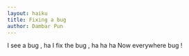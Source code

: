 ```yaml
---
layout: haiku
title: Fixing a bug
author: Dambar Pun
---
```


I see a bug , ha
I fix the bug , ha ha ha
Now everywhere bug !
